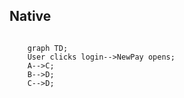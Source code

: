 ## Native

```mermaid

	graph TD;
    User clicks login-->NewPay opens;
    A-->C;
    B-->D;
    C-->D;

```

